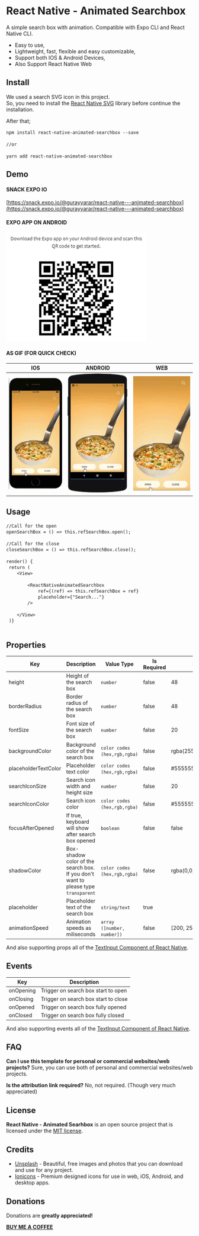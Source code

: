 # React Native - Animated Searchbox  
A simple search box with animation. Compatible with Expo CLI and React Native CLI.  
  
* Easy to use,  
* Lightweight, fast, flexible and easy customizable,  
* Support both IOS & Android Devices,  
* Also Support React Native Web  
  
  
## Install  
We used a search SVG icon in this project.   
So, you need to install the [React Native SVG](https://github.com/react-native-community/react-native-svg#installation) library before continue the installation.   
  
After that;  
  
```  
npm install react-native-animated-searchbox --save  
  
//or  
  
yarn add react-native-animated-searchbox  
```  
  
## Demo  
#### SNACK EXPO IO
[https://snack.expo.io/@gurayyarar/react-native---animated-searchbox](https://snack.expo.io/@gurayyarar/react-native---animated-searchbox)

#### EXPO APP ON ANDROID
![IOS](assets/demo/qr_code.png)


#### AS GIF (FOR QUICK CHECK)

|IOS|ANDROID|WEB|
|---|-------|---|  
|![IOS](assets/demo/ios.gif)|![ANDROID](assets/demo/android.gif)|![WEB](assets/demo/web.gif)|  
  
  
## Usage  
```  
//Call for the open  
openSearchBox = () => this.refSearchBox.open();  
  
//Call for the close  
closeSearchBox = () => this.refSearchBox.close();  
  
render() {  
 return ( 
    <View>
  
        <ReactNativeAnimatedSearchbox 
            ref={(ref) => this.refSearchBox = ref} 
            placeholder={"Search..."} 
        />
         
    </View>  
 )}  
  
```  
  
## Properties  
| Key                  | Description                                                                             | Value Type                        | Is Required | Default                   |  
|----------------------|-----------------------------------------------------------------------------------------|-----------------------------------|-------------|---------------------------|  
| height               | Height of the search box                                                                | ``number``                       | false       | 48                        |  
| borderRadius         | Border radius of the search box                                                         | ``number``                       | false       | 48                        |  
| fontSize             | Font size of the search box                                                             | ``number``                       | false       | 20                        |  
| backgroundColor      | Background color of the search box                                                      | ``color codes (hex,rgb,rgba)``                  | false       | rgba(255,255,255,0.70) |  
| placeholderTextColor | Placeholder text color                                                                  | ``color codes (hex,rgb,rgba)``                  | false       | #555555                  |  
| searchIconSize       | Search icon width and height size                                                       | ``number``                       | false       | 20                        |  
| searchIconColor      | Search icon color                                                                       | ``color codes (hex,rgb,rgba)``                  | false       | #555555                  |  
| focusAfterOpened     | If true, keyboard will show after search box opened                                     | ``boolean``                      | false       | false                     |  
| shadowColor          | Box\-shadow color of the search box\. If you don't want to please type ``transparent``  | ``color codes (hex,rgb,rgba)``                  | false       | rgba(0,0,0,0.12\)       |  
| placeholder          | Placeholder text of the search box                                                      | ``string/text``                  | true        |                           |  
| animationSpeed       | Animation speeds as miliseconds                                                         | ``array ([number, number])`` | false       | [200, 250] |  
  
And also supporting props all of the [TextInput Component of React Native](https://reactnative.dev/docs/textinput).  
  
  
## Events  
|Key|Description|  
|---|-----------|  
|onOpening|Trigger on search box start to open|  
|onClosing|Trigger on search box start to close|  
|onOpened|Trigger on search box fully opened|  
|onClosed|Trigger on search box fully closed|  
  
And also supporting events all of the [TextInput Component of React Native](https://reactnative.dev/docs/textinput).  
  
  
## FAQ  
**Can I use this template for personal or commercial websites/web projects?** Sure, you can use both of personal and commercial websites/web projects.  
  
**Is the attribution link required?** No, not required. (Though very much appreciated)  
  
  
## License  
**React Native - Animated Searhbox** is an open source project that is licensed under the [MIT license](http://opensource.org/licenses/MIT).  
  
  
## Credits  
* [Unsplash](https://unsplash.com/) - Beautiful, free images and photos that you can download and use for any project.  
* [Ionicons](https://ionicons.com/) - Premium designed icons for use in web, iOS, Android, and desktop apps.  
  
  
## Donations  
Donations are **greatly appreciated!**  
  
**[BUY ME A COFFEE](http://bit.ly/2yEjtx5)**